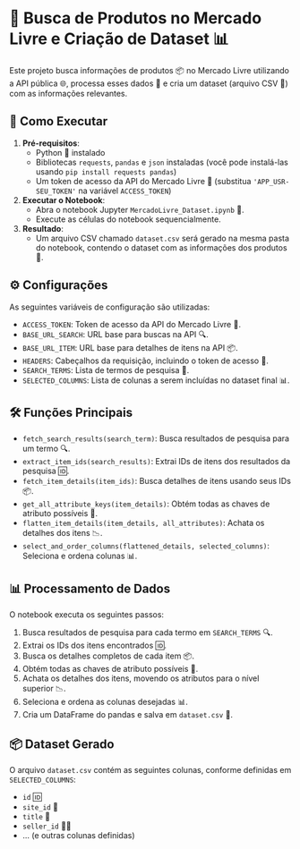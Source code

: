 # 🛒 Busca de Produtos no Mercado Livre e Criação de Dataset 📊

Este projeto busca informações de produtos 📦 no Mercado Livre utilizando a API pública 🌐, processa esses dados 🔄 e cria um dataset (arquivo CSV 📄) com as informações relevantes.

## 🚀 Como Executar

1.  **Pré-requisitos**:
    * Python 🐍 instalado
    * Bibliotecas `requests`, `pandas` e `json` instaladas (você pode instalá-las usando `pip install requests pandas`)
    * Um token de acesso da API do Mercado Livre 🔑 (substitua `'APP_USR-SEU_TOKEN'` na variável `ACCESS_TOKEN`)
2.  **Executar o Notebook**:
    * Abra o notebook Jupyter `MercadoLivre_Dataset.ipynb` 📓.
    * Execute as células do notebook sequencialmente.
3.  **Resultado**:
    * Um arquivo CSV chamado `dataset.csv` será gerado na mesma pasta do notebook, contendo o dataset com as informações dos produtos 📝.

## ⚙️ Configurações

As seguintes variáveis de configuração são utilizadas:

* `ACCESS_TOKEN`: Token de acesso da API do Mercado Livre 🔑.
* `BASE_URL_SEARCH`: URL base para buscas na API 🔍.
* `BASE_URL_ITEM`: URL base para detalhes de itens na API 📦.
* `HEADERS`: Cabeçalhos da requisição, incluindo o token de acesso 🔐.
* `SEARCH_TERMS`: Lista de termos de pesquisa 📝.
* `SELECTED_COLUMNS`: Lista de colunas a serem incluídas no dataset final 📊.

## 🛠️ Funções Principais

* `fetch_search_results(search_term)`: Busca resultados de pesquisa para um termo 🔍.
* `extract_item_ids(search_results)`: Extrai IDs de itens dos resultados da pesquisa 🆔.
* `fetch_item_details(item_ids)`: Busca detalhes de itens usando seus IDs 📦.
* `get_all_attribute_keys(item_details)`: Obtém todas as chaves de atributo possíveis 🔑.
* `flatten_item_details(item_details, all_attributes)`: Achata os detalhes dos itens 📉.
* `select_and_order_columns(flattened_details, selected_columns)`: Seleciona e ordena colunas 📊.

## 📊 Processamento de Dados

O notebook executa os seguintes passos:

1.  Busca resultados de pesquisa para cada termo em `SEARCH_TERMS` 🔍.
2.  Extrai os IDs dos itens encontrados 🆔.
3.  Busca os detalhes completos de cada item 📦.
4.  Obtém todas as chaves de atributo possíveis 🔑.
5.  Achata os detalhes dos itens, movendo os atributos para o nível superior 📉.
6.  Seleciona e ordena as colunas desejadas 📊.
7.  Cria um DataFrame do pandas e salva em `dataset.csv` 📄.

## 📦 Dataset Gerado

O arquivo `dataset.csv` contém as seguintes colunas, conforme definidas em `SELECTED_COLUMNS`:

* `id` 🆔
* `site_id` 📍
* `title` 📝
* `seller_id` 🧑‍💼
* ... (e outras colunas definidas)
